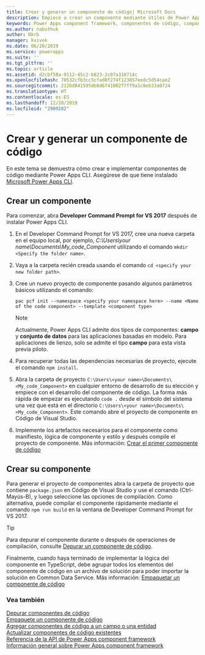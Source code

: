 ```yaml
---
title: Crear y generar un componente de código| Microsoft Docs
description: Empiece a crear un componente mediante útiles de Power Apps component framework
keywords: Power Apps component framework, componentes de código, component framework
ms.author: nabuthuk
author: Nkrb
manager: kvivek
ms.date: 06/20/2019
ms.service: powerapps
ms.suite: ''
ms.tgt_pltfrm: ''
ms.topic: article
ms.assetid: d2cbf58a-9112-45c2-b823-2c07a310714c
ms.openlocfilehash: 70532cfb3cc5cfad0f274f123857eedc5d54cae2
ms.sourcegitcommit: 212bd841595db0d6f41002f7ff9a1c8eb33a0724
ms.translationtype: HT
ms.contentlocale: es-ES
ms.lasthandoff: 12/20/2019
ms.locfileid: "2909282"
---
```

# <a name="create-and-build-a-code-component"></a>Crear y generar un componente de código

En este tema se demuestra cómo crear e implementar componentes de código mediante Power Apps CLI. Asegúrese de que tiene instalado [Microsoft Power Apps CLI](https://aka.ms/PowerAppsCLI).

## <a name="create-a-new-component"></a>Crear un componente

Para comenzar, abra **Developer Command Prompt for VS 2017** después de instalar Power Apps CLI.

1. En el Developer Command Prompt for VS 2017, cree una nueva carpeta en el equipo local, por ejemplo, *C:\Users\your name\Documents\My_code_Component* utilizando el comando `mkdir <Specify the folder name>`.
2. Vaya a la carpeta recién creada usando el comando `cd <specify your new folder path>`.
3. Cree un nuevo proyecto de componente pasando algunos parámetros básicos utilizando el comando:

    ```CLI
    pac pcf init --namespace <specify your namespace here> --name <Name of the code component> --template <component type>
    ```
 
   > [!NOTE]
   > Actualmente, Power Apps CLI admite dos tipos de componentes: **campo** y **conjunto de datos** para las aplicaciones basadas en modelo.  Para aplicaciones de lienzo, solo se admite el tipo **campo** para esta vista previa piloto.

4. Para recuperar todas las dependencias necesarias de proyecto, ejecute el comando `npm install`.
5. Abra la carpeta de proyecto `C:\Users\<your name>\Documents\<My_code_Component>` en cualquier entorno de desarrollo de su elección y empiece con el desarrollo del componente de código. La forma más rápida de empezar es ejecutando `code .` desde el símbolo del sistema una vez que está en el directorio `C:\Users\<your name>\Documents\<My_code_Component>`. Este comando abre el proyecto de componente en Código de Visual Studio.
6. Implemente los artefactos necesarios para el componente como manifiesto, lógica de componente y estilo y después compile el proyecto de componente. Más información: [Crear el primer componente de código](implementing-controls-using-typescript.md)

## <a name="build-your-component"></a>Crear su componente

Para generar el proyecto de componentes abra la carpeta de proyecto que contiene `package.json` en Código de Visual Studio y use el comando (Ctrl-Mayús-B), y luego seleccione las opciones de compilación. Como alternativa, puede compilar el componente rápidamente mediante el comando `npm run build` en la ventana de Developer Command Prompt for VS 2017.

> [!TIP]
> Para depurar el componente durante o después de operaciones de compilación, consulte [Depurar un componente de código](debugging-custom-controls.md).

Finalmente, cuando haya terminado de implementar la lógica del componente en TypeScript, debe agrupar todos los elementos del componente de código en un archivo de solución para poder importar la solución en Common Data Service. Más información: [Empaquetar un componente de código](import-custom-controls.md)

### <a name="see-also"></a>Vea también

[Depurar componentes de código](debugging-custom-controls.md)<br/>
[Empaquete un componente de código](import-custom-controls.md)<br/>
[Agregar componentes de código a un campo o una entidad](add-custom-controls-to-a-field-or-entity.md)<br/>
[Actualizar componentes de código existentes](updating-existing-controls.md)<br/>
[Referencia de la API de Power Apps component framework](reference/index.md)<br/>
[Información general sobre Power Apps component framework](overview.md)
